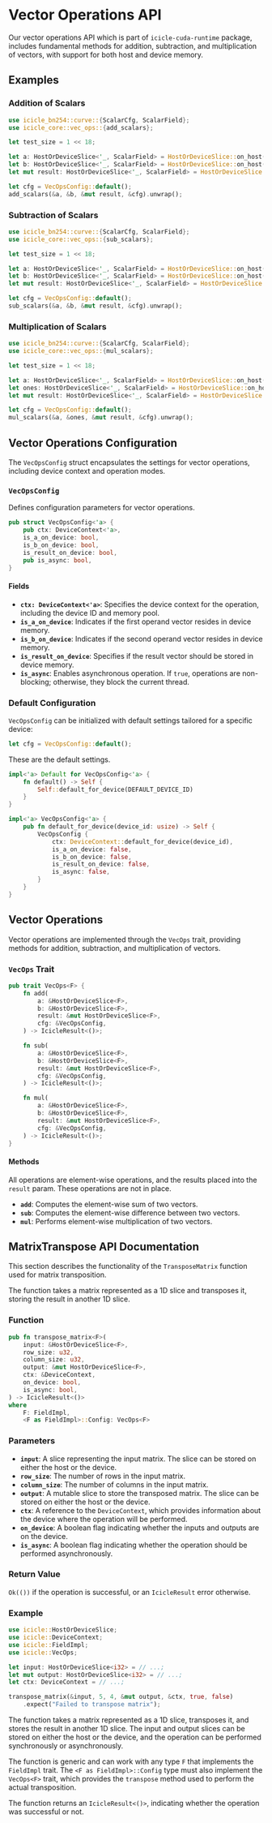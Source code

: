 # Vector Operations API

Our vector operations API which is part of `icicle-cuda-runtime` package, includes fundamental methods for addition, subtraction, and multiplication of vectors, with support for both host and device memory.

## Examples

### Addition of Scalars

```rust
use icicle_bn254::curve::{ScalarCfg, ScalarField};
use icicle_core::vec_ops::{add_scalars};

let test_size = 1 << 18;

let a: HostOrDeviceSlice<'_, ScalarField> = HostOrDeviceSlice::on_host(F::Config::generate_random(test_size));
let b: HostOrDeviceSlice<'_, ScalarField> = HostOrDeviceSlice::on_host(F::Config::generate_random(test_size));
let mut result: HostOrDeviceSlice<'_, ScalarField> = HostOrDeviceSlice::on_host(vec![F::zero(); test_size]);

let cfg = VecOpsConfig::default();
add_scalars(&a, &b, &mut result, &cfg).unwrap();
```

### Subtraction of Scalars

```rust
use icicle_bn254::curve::{ScalarCfg, ScalarField};
use icicle_core::vec_ops::{sub_scalars};

let test_size = 1 << 18;

let a: HostOrDeviceSlice<'_, ScalarField> = HostOrDeviceSlice::on_host(F::Config::generate_random(test_size));
let b: HostOrDeviceSlice<'_, ScalarField> = HostOrDeviceSlice::on_host(F::Config::generate_random(test_size));
let mut result: HostOrDeviceSlice<'_, ScalarField> = HostOrDeviceSlice::on_host(vec![F::zero(); test_size]);

let cfg = VecOpsConfig::default();
sub_scalars(&a, &b, &mut result, &cfg).unwrap();
```

### Multiplication of Scalars

```rust
use icicle_bn254::curve::{ScalarCfg, ScalarField};
use icicle_core::vec_ops::{mul_scalars};

let test_size = 1 << 18;

let a: HostOrDeviceSlice<'_, ScalarField> = HostOrDeviceSlice::on_host(F::Config::generate_random(test_size));
let ones: HostOrDeviceSlice<'_, ScalarField> = HostOrDeviceSlice::on_host(vec![F::one(); test_size]);
let mut result: HostOrDeviceSlice<'_, ScalarField> = HostOrDeviceSlice::on_host(vec![F::zero(); test_size]);

let cfg = VecOpsConfig::default();
mul_scalars(&a, &ones, &mut result, &cfg).unwrap();
```

## Vector Operations Configuration

The `VecOpsConfig` struct encapsulates the settings for vector operations, including device context and operation modes.

### `VecOpsConfig`

Defines configuration parameters for vector operations.

```rust
pub struct VecOpsConfig<'a> {
    pub ctx: DeviceContext<'a>,
    is_a_on_device: bool,
    is_b_on_device: bool,
    is_result_on_device: bool,
    pub is_async: bool,
}
```

#### Fields

- **`ctx: DeviceContext<'a>`**: Specifies the device context for the operation, including the device ID and memory pool.
- **`is_a_on_device`**: Indicates if the first operand vector resides in device memory.
- **`is_b_on_device`**: Indicates if the second operand vector resides in device memory.
- **`is_result_on_device`**: Specifies if the result vector should be stored in device memory.
- **`is_async`**: Enables asynchronous operation. If `true`, operations are non-blocking; otherwise, they block the current thread.

### Default Configuration

`VecOpsConfig` can be initialized with default settings tailored for a specific device:

```rust
let cfg = VecOpsConfig::default();
```

These are the default settings.

```rust
impl<'a> Default for VecOpsConfig<'a> {
    fn default() -> Self {
        Self::default_for_device(DEFAULT_DEVICE_ID)
    }
}

impl<'a> VecOpsConfig<'a> {
    pub fn default_for_device(device_id: usize) -> Self {
        VecOpsConfig {
            ctx: DeviceContext::default_for_device(device_id),
            is_a_on_device: false,
            is_b_on_device: false,
            is_result_on_device: false,
            is_async: false,
        }
    }
}
```

## Vector Operations

Vector operations are implemented through the `VecOps` trait, providing methods for addition, subtraction, and multiplication of vectors.

### `VecOps` Trait

```rust
pub trait VecOps<F> {
    fn add(
        a: &HostOrDeviceSlice<F>,
        b: &HostOrDeviceSlice<F>,
        result: &mut HostOrDeviceSlice<F>,
        cfg: &VecOpsConfig,
    ) -> IcicleResult<()>;

    fn sub(
        a: &HostOrDeviceSlice<F>,
        b: &HostOrDeviceSlice<F>,
        result: &mut HostOrDeviceSlice<F>,
        cfg: &VecOpsConfig,
    ) -> IcicleResult<()>;

    fn mul(
        a: &HostOrDeviceSlice<F>,
        b: &HostOrDeviceSlice<F>,
        result: &mut HostOrDeviceSlice<F>,
        cfg: &VecOpsConfig,
    ) -> IcicleResult<()>;
}
```

#### Methods

All operations are element-wise operations, and the results placed into the `result` param. These operations are not in place.

- **`add`**: Computes the element-wise sum of two vectors.
- **`sub`**: Computes the element-wise difference between two vectors.
- **`mul`**: Performs element-wise multiplication of two vectors.

## MatrixTranspose API Documentation

This section describes the functionality of the `TransposeMatrix` function used for matrix transposition.

The function takes a matrix represented as a 1D slice and transposes it, storing the result in another 1D slice.

### Function

```rust
pub fn transpose_matrix<F>(
    input: &HostOrDeviceSlice<F>,
    row_size: u32,
    column_size: u32,
    output: &mut HostOrDeviceSlice<F>,
    ctx: &DeviceContext,
    on_device: bool,
    is_async: bool,
) -> IcicleResult<()>
where
    F: FieldImpl,
    <F as FieldImpl>::Config: VecOps<F>
```

### Parameters

- **`input`**: A slice representing the input matrix. The slice can be stored on either the host or the device.
- **`row_size`**: The number of rows in the input matrix.
- **`column_size`**: The number of columns in the input matrix.
- **`output`**: A mutable slice to store the transposed matrix. The slice can be stored on either the host or the device.
- **`ctx`**: A reference to the `DeviceContext`, which provides information about the device where the operation will be performed.
- **`on_device`**: A boolean flag indicating whether the inputs and outputs are on the device.
- **`is_async`**: A boolean flag indicating whether the operation should be performed asynchronously.

### Return Value

`Ok(())` if the operation is successful, or an `IcicleResult` error otherwise.

### Example

```rust
use icicle::HostOrDeviceSlice;
use icicle::DeviceContext;
use icicle::FieldImpl;
use icicle::VecOps;

let input: HostOrDeviceSlice<i32> = // ...;
let mut output: HostOrDeviceSlice<i32> = // ...;
let ctx: DeviceContext = // ...;

transpose_matrix(&input, 5, 4, &mut output, &ctx, true, false)
    .expect("Failed to transpose matrix");
```

The function takes a matrix represented as a 1D slice, transposes it, and stores the result in another 1D slice. The input and output slices can be stored on either the host or the device, and the operation can be performed synchronously or asynchronously.

The function is generic and can work with any type `F` that implements the `FieldImpl` trait. The `<F as FieldImpl>::Config` type must also implement the `VecOps<F>` trait, which provides the `transpose` method used to perform the actual transposition.

The function returns an `IcicleResult<()>`, indicating whether the operation was successful or not.
